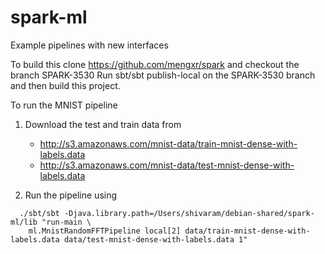 spark-ml
========

Example pipelines with new interfaces 

To build this clone https://github.com/mengxr/spark and checkout the branch SPARK-3530
Run sbt/sbt publish-local on the SPARK-3530 branch and then build this project.

To run the MNIST pipeline 

1. Download the test and train data from
    - http://s3.amazonaws.com/mnist-data/train-mnist-dense-with-labels.data
    - http://s3.amazonaws.com/mnist-data/test-mnist-dense-with-labels.data 

2. Run the pipeline using
```
  ./sbt/sbt -Djava.library.path=/Users/shivaram/debian-shared/spark-ml/lib "run-main \
    ml.MnistRandomFFTPipeline local[2] data/train-mnist-dense-with-labels.data data/test-mnist-dense-with-labels.data 1"
```
